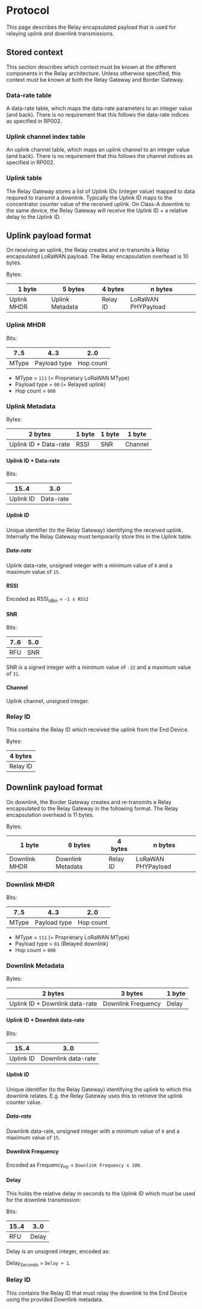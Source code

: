 # Protocol

This page describes the Relay encapsulated payload that is used for relaying
uplink and downlink transmissions.

<!-- toc -->

## Stored context

This section describes which context must be known at the different components
in the Relay architecture. Unless otherwise specified, this context must be
known at both the Relay Gateway and Border Gateway.

### Data-rate table

A data-rate table, which maps the data-rate parameters to an integer value
(and back). There is no requirement that this follows the data-rate indices
as specified in RP002.

### Uplink channel index table

An uplink channel table, which maps an uplink channel to an integer value
(and back). There is no requirement that this follows the channel indices as
specified in RP002.

### Uplink table

The Relay Gateway stores a list of Uplink IDs (integer value) mapped to data
required to transmit a downlink. Typically the Uplink ID maps to the
concentrator counter value of the received uplink. On Class-A downlink to the
same device, the Relay Gateway will receive the Uplink ID + a relative delay
to the Uplink ID.

## Uplink payload format

On receiving an uplink, the Relay creates and re-transmits a Relay encapsulated
LoRaWAN payload. The Relay encapsulation overhead is 10 bytes.

Bytes:

| 1 byte      | 5 bytes         | 4 bytes  | n bytes            |
| ----------- | --------------- | -------- | ------------------ |
| Uplink MHDR | Uplink Metadata | Relay ID | LoRaWAN PHYPayload |


### Uplink MHDR

Bits:

| 7..5  | 4..3         | 2..0      |
| ----- | -------------| --------- |
| MType | Payload type | Hop count |

* MType = `111` (= Proprietary LoRaWAN MType)
* Payload type = `00` (= Relayed uplink)
* Hop count = `000`

### Uplink Metadata

Bytes:

| 2 bytes               | 1 byte | 1 byte | 1 byte  |
| --------------------- | ------ | ------ | ------- |
| Uplink ID + Data-rate | RSSI   | SNR    | Channel |

#### Uplink ID + Data-rate

Bits:

| 15..4     | 3..0      |
| --------- | --------- |
| Uplink ID | Data-rate |

##### Uplink ID

Unique identifier (to the Relay Gateway) identifying the received uplink.
Internally the Relay Gateway must temporarily store this in the Uplink table.

##### Data-rate

Uplink data-rate, unsigned integer with a minimum value of `0` and a maximum
value of `15`.

#### RSSI

Encoded as RSSI<sub>dBm</sub> = `-1 x RSSI`

#### SNR

Bits:

| 7..6 | 5..0 |
| ---- | ---- |
| RFU  | SNR  |

SNR is a signed integer with a minimum value of `-32` and a maximum value of
`31`.

#### Channel

Uplink channel, unsigned integer.

### Relay ID

This contains the Relay ID which received the uplink from the End Device.

Bytes:

| 4 bytes  |
| -------- |
| Relay ID |


## Downlink payload format

On downlink, the Border Gateway creates and re-transmits a Relay encapsulated
to the Relay Gateway in the following format. The Relay encapsulation overhead
is 11 bytes.

Bytes:

| 1 byte        | 6 bytes           | 4 bytes  | n bytes            |
| ------------- | ----------------- | -------- | ------------------ |
| Downlink MHDR | Downlink Metadata | Relay ID | LoRaWAN PHYPayload |

### Downlink MHDR

Bits:

| 7..5  | 4..3         | 2..0      |
| ----- | -------------| --------- |
| MType | Payload type | Hop count |

* MType = `111` (= Proprietary LoRaWAN MType)
* Payload type = `01` (Relayed downlink)
* Hop count = `000`

### Downlink Metadata

Bytes:

| 2 bytes                        | 3 bytes            | 1 byte |
| ------------------------------ | ------------------ | ------ |
| Uplink ID + Downlink data-rate | Downlink Frequency | Delay  |

#### Uplink ID + Downlink data-rate

Bits:

| 15..4     | 3..0               |
| --------- | ------------------ |
| Uplink ID | Downlink data-rate |

##### Uplink ID

Unique identifier (to the Relay Gateway) identifying the uplink to which this
downlink relates. E.g. the Relay Gateway uses this to retrieve the uplink
counter value.

##### Data-rate

Downlink data-rate, unsigned integer with a minimum value of `0` and a maximum
value of `15`.

#### Downlink Frequency

Encoded as Frequency<sub>Hz</sub> = `Downlink Frequency x 100`.

#### Delay

This holds the relative delay in seconds to the Uplink ID which must be used
for the downlink transmission:

Bits:

| 15..4 | 3..0  |
| ----- | ----- |
| RFU   | Delay |

Delay is an unsigned integer, encoded as:

Delay<sub>Seconds</sub> = `Delay + 1`.

### Relay ID

This contains the Relay ID that must relay the downlink to the
End Device using the provided Downlink metadata.
